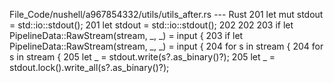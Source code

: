 File_Code/nushell/a967854332/utils/utils_after.rs --- Rust
201     let mut stdout = std::io::stdout();                                                                                                                  201     let stdout = std::io::stdout();
202                                                                                                                                                          202 
203     if let PipelineData::RawStream(stream, _, _) = input {                                                                                               203     if let PipelineData::RawStream(stream, _, _) = input {
204         for s in stream {                                                                                                                                204         for s in stream {
205             let _ = stdout.write(s?.as_binary()?);                                                                                                       205             let _ = stdout.lock().write_all(s?.as_binary()?);

